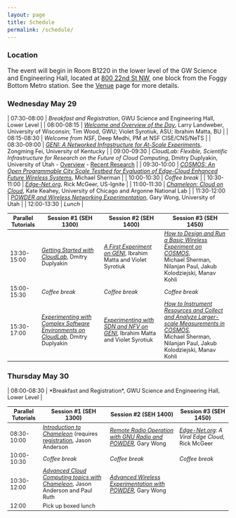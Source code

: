 ```yaml
---
layout: page
title: Schedule
permalink: /schedule/
---
```


### Location
The event will begin in Room B1220 in the lower level of the GW Science and Engineering Hall, located at [800 22nd St NW](https://goo.gl/maps/MF9dwPWCxDzmwpc79), one block from the Foggy Bottom Metro station.  See the [Venue](../venue) page for more details.

### Wednesday May 29

<div style='font-size:90%'>

| 07:30-08:00	| *Breakfast and Registration*, GWU Science and Engineering Hall, Lower Level |
| 08:00-08:15	| *[Welcome and Overview of the Day](/slides/MERIF-Welcome.pptx)*, Larry Landweber, University of Wisconsin; Tim Wood, GWU; Violet Syrotiuk, ASU; Ibrahim Matta, BU |
| 08:15-08:30	| *Welcome from NSF*, Deep Medhi, PM at NSF CISE/CNS/NeTS |
| 08:30-09:00	| *[GENI: A Networked Infrastructure for At-Scale Experiments](/slides/merif2019_geni.pptx)*, Zongming Fei, University of Kentucky |
| 09:00-09:30	| *CloudLab: Flexible, Scientific Infrastructure for Research on the Future of Cloud Computing*, Dmitry Duplyakin, University of Utah - [Overview](/slides/cloudlab-overview-merif.pptx) - [Recent Research](/slides/CloudLab-RecentResearch-Intro.pdf) |
| 09:30-10:00	| *[COSMOS: An Open Programmable City Scale Testbed for Evaluation of Edge-Cloud Enhanced Future Wireless Systems](/slides/2019-05-28-ORBIT-COSMOS-Intro.pptx)*, Michael Sherman |
| 10:00-10:30	| *Coffee break* |
| 10:30-11:00	| *[Edge-Net.org](https://docs.google.com/presentation/d/1eeWsCz0iU_Cqeq-hgAknT2j3vJoyXV0C_3SLQ01yJZo/edit#slide=id.p1)*, Rick McGeer, US-Ignite |
| 11:00-11:30	| *[Chameleon: Cloud on Cloud](/slides/Chameleon-MERIF.pdf)*, Kate Keahey, University of Chicago and Argonne National Lab |
| 11:30-12:00	| *[POWDER and Wireless Networking Experimentation](/slides/powder.pdf)*, Gary Wong, University of Utah |
| 12:00-13:30	| *Lunch* |

| Parallel Tutorials	| Session #1 (SEH 1300) |	Session #2  (SEH 1400) |	Session #3 (SEH 1450) |
| --- | --- | --- | --- |
| 13:30-15:00 | *[Getting Started with CloudLab](http://docs.cloudlab.us/openstack-tutorial.html)*, Dmitry Duplyakin |	*[A First Experiment on GENI](/slides/Intro-to-GENI-MERIF.pptx)*, Ibrahim Matta and Violet Syrotiuk |	*[How to Design and Run a Basic Wireless Experiment on COSMOS](/slides/2019-05-28-MERIF-Workshop-Tutorial-1.pptx)*, <br> Michael Sherman, Nilanjan Paul, Jakub Kolodziejski, Manav Kohli |
| 15:00-15:30 |	*Coffee break* |	*Coffee break* |	*Coffee break* |
| 15:30-17:00 |	*[Experimenting with Complex Software Environments on CloudLab](http://docs.cloudlab.us/chef-tutorial.html)*, Dmitry Duplyakin |	*[Experimenting with SDN and NFV on GENI](http://tinyurl.com/geninfv)*, Ibrahim Matta and Violet Syrotiuk |	*[How to Instrument Resources and Collect and Analyze Larger-scale Measurements in COSMOS](/slides/2019-05-28-MERIF-Workshop-Tutorial-2.pptx)*, <br> Michael Sherman, Nilanjan Paul, Jakub Kolodziejski, Manav Kohli |


</div>

### Thursday May 30

<div style='font-size:90%'>
| 08:00-08:30	| *Breakfast and Registration*, GWU Science and Engineering Hall, Lower Level |


| Parallel Tutorials	| Session #1 (SEH 1300) |	Session #2  (SEH 1400) |	Session #3 (SEH 1450) |
| --- | --- | --- | --- |
| 08:30-10:00|	 *[Introduction to Chameleon](https://jupyter.chameleoncloud.org/hub/user-redirect/lab/tree/notebooks/tutorials/getting-started/IntroductionToChameleon.ipynb)* (requires [registration](https://chameleoncloud.readthedocs.io/en/latest/getting-started/index.html#step-1-create-a-chameleon-account), Jason Anderson|	 *[Remote Radio Operation with GNU Radio and POWDER](/slides/powder-notes-1.pdf)*, Gary Wong |	*[Edge-Net.org](https://docs.google.com/presentation/d/1r1zrdd0w7qdSJyNeX6UTFJ74P2brj0d3WV07OHpH6Bw/edit#slide=id.p1): A Viral Edge Cloud*, Rick McGeer|
| 10:00-10:30|	 *Coffee break*|	*Coffee break*|	 *Coffee break*|
| 10:30-12:00|	 *[Advanced Cloud Computing topics with Chameleon](https://jupyter.chameleoncloud.org/hub/user-redirect/lab/tree/notebooks/tutorials/networking/Tutorial-DirectStitch.ipynb)*, Jason Anderson and Paul Ruth|	*[Advanced Wireless Experimentation with POWDER](/slides/powder-notes-2.pdf)*, Gary Wong |   |
| 12:00|	 Pick up boxed lunch| |  <img src="/assets/img/1x1.png" width="400px" height="1px"> |

</div>
